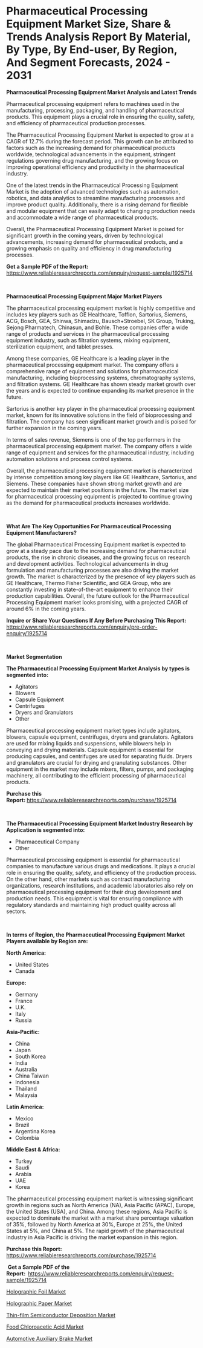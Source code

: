 <p><h1>Pharmaceutical Processing Equipment Market Size, Share & Trends Analysis Report By Material, By Type, By End-user, By Region, And Segment Forecasts, 2024 - 2031</h1></p><p><strong>Pharmaceutical Processing Equipment Market Analysis and Latest Trends</strong></p>
<p><p>Pharmaceutical processing equipment refers to machines used in the manufacturing, processing, packaging, and handling of pharmaceutical products. This equipment plays a crucial role in ensuring the quality, safety, and efficiency of pharmaceutical production processes.</p><p>The Pharmaceutical Processing Equipment Market is expected to grow at a CAGR of 12.7% during the forecast period. This growth can be attributed to factors such as the increasing demand for pharmaceutical products worldwide, technological advancements in the equipment, stringent regulations governing drug manufacturing, and the growing focus on improving operational efficiency and productivity in the pharmaceutical industry.</p><p>One of the latest trends in the Pharmaceutical Processing Equipment Market is the adoption of advanced technologies such as automation, robotics, and data analytics to streamline manufacturing processes and improve product quality. Additionally, there is a rising demand for flexible and modular equipment that can easily adapt to changing production needs and accommodate a wide range of pharmaceutical products.</p><p>Overall, the Pharmaceutical Processing Equipment Market is poised for significant growth in the coming years, driven by technological advancements, increasing demand for pharmaceutical products, and a growing emphasis on quality and efficiency in drug manufacturing processes.</p></p>
<p><strong>Get a Sample PDF of the Report:&nbsp;</strong> <a href="https://www.reliableresearchreports.com/enquiry/request-sample/1925714">https://www.reliableresearchreports.com/enquiry/request-sample/1925714</a></p>
<p>&nbsp;</p>
<p><strong>Pharmaceutical Processing Equipment Major Market Players</strong></p>
<p><p>The pharmaceutical processing equipment market is highly competitive and includes key players such as GE Healthcare, Tofflon, Sartorius, Siemens, ACG, Bosch, GEA, Shinwa, Shimadzu, Bausch+Stroebel, SK Group, Truking, Sejong Pharmatech, Chinasun, and Bohle. These companies offer a wide range of products and services in the pharmaceutical processing equipment industry, such as filtration systems, mixing equipment, sterilization equipment, and tablet presses.</p><p>Among these companies, GE Healthcare is a leading player in the pharmaceutical processing equipment market. The company offers a comprehensive range of equipment and solutions for pharmaceutical manufacturing, including bioprocessing systems, chromatography systems, and filtration systems. GE Healthcare has shown steady market growth over the years and is expected to continue expanding its market presence in the future.</p><p>Sartorius is another key player in the pharmaceutical processing equipment market, known for its innovative solutions in the field of bioprocessing and filtration. The company has seen significant market growth and is poised for further expansion in the coming years.</p><p>In terms of sales revenue, Siemens is one of the top performers in the pharmaceutical processing equipment market. The company offers a wide range of equipment and services for the pharmaceutical industry, including automation solutions and process control systems.</p><p>Overall, the pharmaceutical processing equipment market is characterized by intense competition among key players like GE Healthcare, Sartorius, and Siemens. These companies have shown strong market growth and are expected to maintain their market positions in the future. The market size for pharmaceutical processing equipment is projected to continue growing as the demand for pharmaceutical products increases worldwide.</p></p>
<p>&nbsp;</p>
<p><strong>What Are The Key Opportunities For Pharmaceutical Processing Equipment Manufacturers?</strong></p>
<p><p>The global Pharmaceutical Processing Equipment market is expected to grow at a steady pace due to the increasing demand for pharmaceutical products, the rise in chronic diseases, and the growing focus on research and development activities. Technological advancements in drug formulation and manufacturing processes are also driving the market growth. The market is characterized by the presence of key players such as GE Healthcare, Thermo Fisher Scientific, and GEA Group, who are constantly investing in state-of-the-art equipment to enhance their production capabilities. Overall, the future outlook for the Pharmaceutical Processing Equipment market looks promising, with a projected CAGR of around 6% in the coming years.</p></p>
<p><strong>Inquire or Share Your Questions If Any Before Purchasing This Report:</strong> <a href="https://www.reliableresearchreports.com/enquiry/pre-order-enquiry/1925714">https://www.reliableresearchreports.com/enquiry/pre-order-enquiry/1925714</a></p>
<p>&nbsp;</p>
<p><strong>Market Segmentation</strong></p>
<p><strong>The Pharmaceutical Processing Equipment Market Analysis by types is segmented into:</strong></p>
<p><ul><li>Agitators</li><li>Blowers</li><li>Capsule Equipment</li><li>Centrifuges</li><li>Dryers and Granulators</li><li>Other</li></ul></p>
<p><p>Pharmaceutical processing equipment market types include agitators, blowers, capsule equipment, centrifuges, dryers and granulators. Agitators are used for mixing liquids and suspensions, while blowers help in conveying and drying materials. Capsule equipment is essential for producing capsules, and centrifuges are used for separating fluids. Dryers and granulators are crucial for drying and granulating substances. Other equipment in the market may include mixers, filters, pumps, and packaging machinery, all contributing to the efficient processing of pharmaceutical products.</p></p>
<p><strong>Purchase this Report:&nbsp;</strong><a href="https://www.reliableresearchreports.com/purchase/1925714">https://www.reliableresearchreports.com/purchase/1925714</a></p>
<p>&nbsp;</p>
<p><strong>The Pharmaceutical Processing Equipment Market Industry Research by Application is segmented into:</strong></p>
<p><ul><li>Pharmaceutical Company</li><li>Other</li></ul></p>
<p><p>Pharmaceutical processing equipment is essential for pharmaceutical companies to manufacture various drugs and medications. It plays a crucial role in ensuring the quality, safety, and efficiency of the production process. On the other hand, other markets such as contract manufacturing organizations, research institutions, and academic laboratories also rely on pharmaceutical processing equipment for their drug development and production needs. This equipment is vital for ensuring compliance with regulatory standards and maintaining high product quality across all sectors.</p></p>
<p>&nbsp;</p>
<p><strong>In terms of Region, the Pharmaceutical Processing Equipment Market Players available by Region are:</strong></p>
<p>
    <p> <strong> North America: </strong>
        <ul>
            <li>United States</li>
            <li>Canada</li>
        </ul>
        </p> 
    <p> <strong> Europe: </strong>
        <ul>
            <li>Germany</li>
            <li>France</li>
            <li>U.K.</li>
            <li>Italy</li>
            <li>Russia</li>
        </ul>
        </p> 
    <p> <strong> Asia-Pacific: </strong>
        <ul>
            <li>China</li>
            <li>Japan</li>
            <li>South Korea</li>
            <li>India</li>
            <li>Australia</li>
            <li>China Taiwan</li>
            <li>Indonesia</li>
            <li>Thailand</li>
            <li>Malaysia</li>
        </ul>
        </p> 
    <p> <strong> Latin America: </strong>
        <ul>
            <li>Mexico</li>
            <li>Brazil</li>
            <li>Argentina Korea</li>
            <li>Colombia</li>
        </ul>
        </p> 
    <p> <strong> Middle East & Africa: </strong>
        <ul>
            <li>Turkey</li>
            <li>Saudi</li>
            <li>Arabia</li>
            <li>UAE</li>
            <li>Korea</li>
        </ul>
    </p>
    </p>
<p><p>The pharmaceutical processing equipment market is witnessing significant growth in regions such as North America (NA), Asia Pacific (APAC), Europe, the United States (USA), and China. Among these regions, Asia Pacific is expected to dominate the market with a market share percentage valuation of 35%, followed by North America at 30%, Europe at 25%, the United States at 5%, and China at 5%. The rapid growth of the pharmaceutical industry in Asia Pacific is driving the market expansion in this region.</p></p>
<p><strong>Purchase this Report: </strong><a href="https://www.reliableresearchreports.com/purchase/1925714">https://www.reliableresearchreports.com/purchase/1925714</a></p>
<p>&nbsp;<strong>Get a Sample PDF of the Report:&nbsp;&nbsp;</strong><a href="https://www.reliableresearchreports.com/enquiry/request-sample/1925714">https://www.reliableresearchreports.com/enquiry/request-sample/1925714</a></p>
<p><strong></strong></p>
<p><p><a href="https://view.publitas.com/reportprime-1/holographic-foil-market-challenges-opportunities-and-growth-drivers-and-major-market-players-forecasted-for-period-from-2024-2031/">Holographic Foil Market</a></p><p><a href="https://view.publitas.com/reportprime-1/holographic-paper-market-with-the-goal-of-estimating-the-market-size-and-future-growth-potential-of-various-market-segments-based-on-component-applications-end-user-and-region/">Holographic Paper Market</a></p><p><a href="https://cedar-agate-3da.notion.site/Thin-film-Semiconductor-Deposition-Market-Size-Evaluating-its-Market-Trends-Growth-and-Projection-ae932a6f3ea14668a8dc00b81e4edf2f">Thin-film Semiconductor Deposition Market</a></p><p><a href="https://copper-carbon-84f.notion.site/Food-Chloroacetic-Acid-Market-Size-Market-Share-and-Global-Market-Analysis-Report-2024-2031-6902d4304c784865b495c753a55b24f9">Food Chloroacetic Acid Market</a></p><p><a href="https://circular-yam-9b9.notion.site/Automotive-Auxiliary-Brake-Market-Research-Report-The-Key-To-Successful-Business-Strategy-Forecaste-8314a6edeafa4d4bb277931decc33890">Automotive Auxiliary Brake Market</a></p></p>